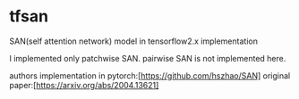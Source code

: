 # tfsan
SAN(self attention network) model in tensorflow2.x implementation

I implemented only patchwise SAN. pairwise SAN is not implemented here.

authors implementation in pytorch:[https://github.com/hszhao/SAN]
original paper:[https://arxiv.org/abs/2004.13621]
